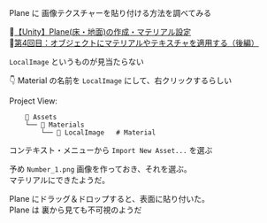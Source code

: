Plane に 画像テクスチャーを貼り付ける方法を調べてみる  

📖[【Unity】Plane(床・地面)の作成・マテリアル設定](https://algorithm.joho.info/unity/unity-plane/)  
📖[第4回目：オブジェクトにマテリアルやテキスチャを適用する（後編）](https://book.mynavi.jp/manatee/detail/id=59718)  

`LocalImage` というものが見当たらない  

👇 Material の名前を `LocalImage` にして、右クリックするらしい  

Project View:  

```
    📂 Assets
    └── 📂 Materials
        └── 📄 LocalImage   # Material
```

コンテキスト・メニューから `Import New Asset...` を選ぶ  

予め `Number_1.png` 画像を作っておき、それを選ぶ。  
マテリアルにできたようだ。  

Plane にドラッグ＆ドロップすると、表面に貼り付いた。  
Plane は 裏から見ても不可視のようだ  
